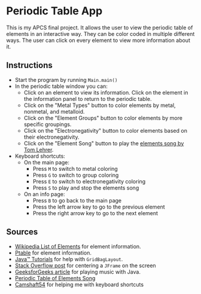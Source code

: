 # Periodic Table App

This is my APCS final project. It allows the user to view the periodic table of elements in an interactive way. They can be color coded in multiple different ways. The user can click on every element to view more information about it.

## Instructions

* Start the program by running `Main.main()`
* In the periodic table window you can:
  * Click on an element to view its information. Click on the element in the information panel to return to the periodic table.
  * Click on the "Metal Types" button to color elements by metal, nonmetal, and metalloid.
  * Click on the "Element Groups" button to color elements by more specific groupings.
  * Click on the "Electronegativity" button to color elements based on their electronegativity.
  * Click on the "Element Song" button to play the [elements song by Tom Lehrer](https://www.youtube.com/watch?v=zGM-wSKFBpo).
* Keyboard shortcuts:
  * On the main page:
    * Press `M` to switch to metal coloring
    * Press `G` to switch to group coloring
    * Press `E` to switch to electronegativity coloring
    * Press `S` to play and stop the elements song
  * On an info page:
    * Press `B` to go back to the main page
    * Press the left arrow key to go to the previous element
    * Press the right arrow key to go to the next element 

## Sources
* [Wikipedia List of Elements](https://en.wikipedia.org/wiki/Chemical_element) for element information.
* [Ptable](https://ptable.com/) for element information.
* [Java™ Tutorials](https://docs.oracle.com/javase/tutorial/uiswing/layout/gridbag.html) for help with `GridBagLayout`.
* [Stack Overflow post](https://stackoverflow.com/a/2442614/13335308) for centering a `JFrame` on the screen 
* [GeeksforGeeks article](https://www.geeksforgeeks.org/play-audio-file-using-java/) for playing music with Java.
* [Periodic Table of Elements Song](https://www.youtube.com/watch?v=zGM-wSKFBpo)
* [Camshaft54](https://github.com/Camshaft54) for helping me with keyboard shortcuts

